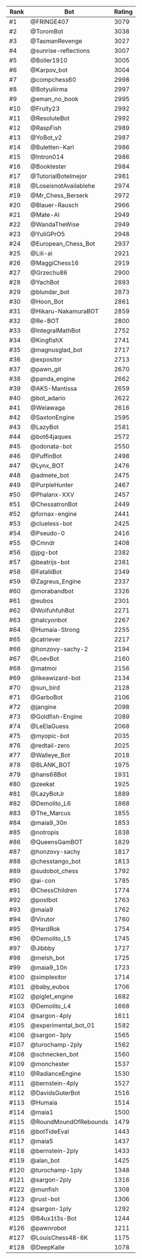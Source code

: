 Rank|Bot|Rating
---|---|---
#1|@FRINGE407|3079
#2|@ToromBot|3038
#3|@TasmanRevenge|3027
#4|@sunrise-reflections|3007
#5|@Boller1910|3005
#6|@Karpov_bot|3004
#7|@compchess60|2998
#8|@Botyuliirma|2997
#9|@eman_no_book|2995
#10|@Fruity23|2992
#11|@ResoluteBot|2992
#12|@RaspFish|2989
#13|@YoBot_v2|2987
#14|@Buletten-Karl|2986
#15|@Intron014|2986
#16|@Booktester|2984
#17|@TutorialBotelmejor|2981
#18|@LoseisnotAvailablehe|2974
#19|@Mr_Chess_Berserk|2972
#20|@Blauer-Rausch|2966
#21|@Mate-AI|2949
#22|@WandaTheWise|2949
#23|@YuliGPrO5|2948
#24|@European_Chess_Bot|2937
#25|@Lili-ai|2921
#26|@MaggiChess16|2919
#27|@Grzechu86|2900
#28|@YachBot|2893
#29|@blundar_bot|2873
#30|@Hoon_Bot|2861
#31|@Hikaru-NakamuraBOT|2859
#32|@Re-BOT|2800
#33|@IntegralMathBot|2752
#34|@KingfishX|2741
#35|@magnusglad_bot|2717
#36|@expositor|2713
#37|@pawn_git|2670
#38|@panda_engine|2662
#39|@AKS-Mantissa|2659
#40|@bot_adario|2622
#41|@Weiawaga|2616
#42|@SaxtonEngine|2595
#43|@LazyBot|2581
#44|@bot64jaques|2572
#45|@odonata-bot|2550
#46|@PuffinBot|2498
#47|@Lynx_BOT|2476
#48|@admete_bot|2475
#49|@PurpleHunter|2467
#50|@Phalanx-XXV|2457
#51|@ChessatronBot|2449
#52|@fornax-engine|2441
#53|@clueless-bot|2425
#54|@Pseudo-0|2416
#55|@Cmndr|2408
#56|@jpg-bot|2382
#57|@beatrijs-bot|2381
#58|@FataliiBot|2349
#59|@Zagreus_Engine|2337
#60|@morabandbot|2326
#61|@eubos|2301
#62|@WolfuhfuhBot|2271
#63|@halcyonbot|2267
#64|@Humaia-Strong|2255
#65|@catriever|2217
#66|@honzovy-sachy-2|2194
#67|@LoevBot|2160
#68|@matmoi|2156
#69|@likeawizard-bot|2134
#70|@sun_bird|2128
#71|@GarboBot|2106
#72|@jangine|2098
#73|@Goldfish-Engine|2089
#74|@LeElaGuess|2068
#75|@myopic-bot|2035
#76|@redtail-zero|2025
#77|@Walleye_Bot|2018
#78|@BLANK_BOT|1975
#79|@hans68Bot|1931
#80|@zeekat|1925
#81|@LazyBotJr|1889
#82|@Demolito_L6|1868
#83|@The_Marcus|1855
#84|@maia9_30n|1853
#85|@notropis|1838
#86|@QueensGamBOT|1829
#87|@honzovy-sachy|1817
#88|@chesstango_bot|1813
#89|@sudobot_chess|1792
#90|@ai-con|1785
#91|@ChessChildren|1774
#92|@postbot|1763
#93|@maia9|1762
#94|@Virutor|1760
#95|@HardRok|1754
#96|@Demolito_L5|1745
#97|@Jibbby|1727
#98|@melsh_bot|1725
#99|@maia9_10n|1723
#100|@simplexitor|1714
#101|@baby_eubos|1706
#102|@piglet_engine|1682
#103|@Demolito_L4|1668
#104|@sargon-4ply|1611
#105|@experimental_bot_01|1582
#106|@sargon-3ply|1565
#107|@turochamp-2ply|1562
#108|@schnecken_bot|1560
#109|@monchester|1537
#110|@RadianceEngine|1530
#111|@bernstein-4ply|1527
#112|@DavidsGuterBot|1516
#113|@Humaia|1514
#114|@maia1|1500
#115|@RoundMoundOfRebounds|1479
#116|@botTideEval|1443
#117|@maia5|1437
#118|@bernstein-2ply|1433
#119|@alan_bot|1425
#120|@turochamp-1ply|1348
#121|@sargon-2ply|1316
#122|@munfish|1308
#123|@rust-bot|1306
#124|@sargon-1ply|1292
#125|@B4ux1t3s-Bot|1244
#126|@pawnrobot|1211
#127|@LouisChess48-6K|1175
#128|@DeepKalle|1078
